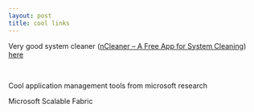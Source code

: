 ```yaml
---
layout: post
title: cool links
---
```



<p>Very good system cleaner (<a href="http://on10.net/blogs/sarahintampa/nCleaner-ndash-A-Free-App-for-System-Cleaning/">nCleaner – A Free App for System Cleaning</a>)    <br /><a href="http://www.nkprods.com/ncleaner/">here</a></p>  <p>&#160;</p>  <p>Cool application management tools from microsoft research</p>  <p>Microsoft Scalable Fabric</p>
